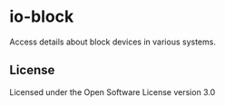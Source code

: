 # io-block

Access details about block devices in various systems.


## License

Licensed under the Open Software License version 3.0
